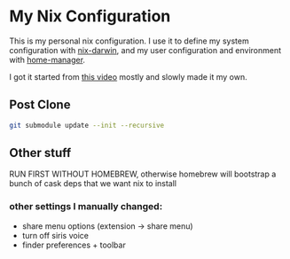 # My Nix Configuration

This is my personal nix configuration. I use it to define my system configuration with [nix-darwin](https://daiderd.com/nix-darwin/), and my user configuration and environment with [home-manager](https://github.com/nix-community/home-manager).

I got it started from [this video](https://www.youtube.com/watch?v=LE5JR4JcvMg&pp=ygUQbml4IGRhcndpbiBzZXR1cA%3D%3D) mostly and slowly made it my own.

## Post Clone
```sh
git submodule update --init --recursive
```


## Other stuff

RUN FIRST WITHOUT HOMEBREW, otherwise homebrew will bootstrap a bunch of cask deps that we want nix to install

### other settings I manually changed:
 - share menu options (extension -> share menu)
 - turn off siris voice
 - finder preferences + toolbar

